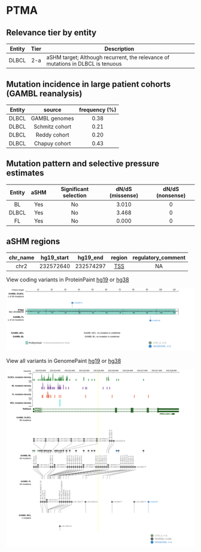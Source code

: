 # PTMA

## Relevance tier by entity

|Entity|Tier|Description                              |
|:------:|:----:|-----------------------------------------|
|DLBCL |2-a | aSHM target; Although recurrent, the relevance of mutations in DLBCL is tenuous |

## Mutation incidence in large patient cohorts (GAMBL reanalysis)

|Entity|source        |frequency (%)|
|:------:|:--------------:|:-------------:|
|DLBCL |GAMBL genomes |0.38         |
|DLBCL |Schmitz cohort|0.21         |
|DLBCL |Reddy cohort  |0.20         |
|DLBCL |Chapuy cohort |0.43         |

## Mutation pattern and selective pressure estimates

|Entity|aSHM|Significant selection|dN/dS (missense)|dN/dS (nonsense)|
|:------:|:----:|:---------------------:|:----------------:|:----------------:|
|BL    |Yes |No                   |3.010           |0               |
|DLBCL |Yes |No                   |3.468           |0               |
|FL    |Yes |No                   |0.000           |0               |

## aSHM regions

|chr_name|hg19_start|hg19_end |region                                                                                     |regulatory_comment|
|:--------:|:----------:|:---------:|:-------------------------------------------------------------------------------------------:|:------------------:|
|chr2    |232572640 |232574297|[TSS](https://genome.ucsc.edu/s/rdmorin/GAMBL%20hg19?position=chr2%3A232572640%2D232574297)|NA                |


View coding variants in ProteinPaint [hg19](https://www.bcgsc.ca/downloads/morinlab/GAMBL/test/genes/PTMA_protein.html)  or [hg38](https://www.bcgsc.ca/downloads/morinlab/GAMBL/test/genes/PTMA_protein_hg38.html)

![image](images/proteinpaint/PTMA_NM_001099285.svg)

View all variants in GenomePaint [hg19](https://www.bcgsc.ca/downloads/morinlab/GAMBL/test/genes/PTMA.html)  or [hg38](https://www.bcgsc.ca/downloads/morinlab/GAMBL/test/genes/PTMA_hg38.html)

![image](images/proteinpaint/PTMA.svg)

